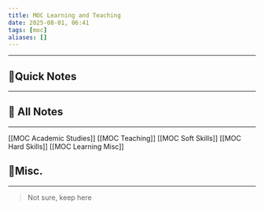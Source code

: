```yaml
---
title: MOC Learning and Teaching
date: 2025-08-01, 06:41
tags: [moc]
aliases: []
---
```

____
## 🚀Quick Notes
---

## 📝 All Notes
---
[[MOC Academic Studies]]
[[MOC Teaching]]
[[MOC Soft Skills]]
[[MOC Hard Skills]]
[[MOC Learning Misc]]





## 📒Misc.
---
>Not sure, keep here
